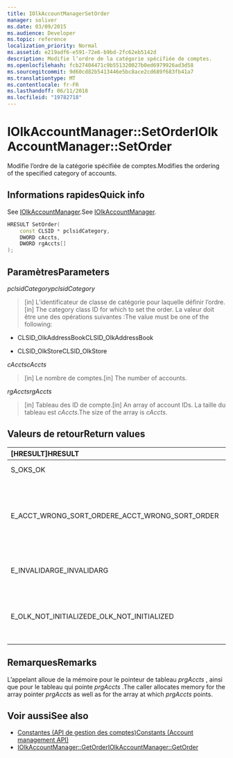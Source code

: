 ```yaml
---
title: IOlkAccountManagerSetOrder
manager: soliver
ms.date: 03/09/2015
ms.audience: Developer
ms.topic: reference
localization_priority: Normal
ms.assetid: e219adf6-e591-72e6-b9bd-2fc62eb5142d
description: Modifie l’ordre de la catégorie spécifiée de comptes.
ms.openlocfilehash: fcb27404471c9b551320027b0ed6979926ad3d58
ms.sourcegitcommit: 9d60cd82b5413446e5bc8ace2cd689f683fb41a7
ms.translationtype: MT
ms.contentlocale: fr-FR
ms.lasthandoff: 06/11/2018
ms.locfileid: "19782718"
---
```

# <a name="iolkaccountmanagersetorder"></a><span data-ttu-id="13051-103">IOlkAccountManager::SetOrder</span><span class="sxs-lookup"><span data-stu-id="13051-103">IOlkAccountManager::SetOrder</span></span>

<span data-ttu-id="13051-104">Modifie l’ordre de la catégorie spécifiée de comptes.</span><span class="sxs-lookup"><span data-stu-id="13051-104">Modifies the ordering of the specified category of accounts.</span></span>
  
## <a name="quick-info"></a><span data-ttu-id="13051-105">Informations rapides</span><span class="sxs-lookup"><span data-stu-id="13051-105">Quick info</span></span>

<span data-ttu-id="13051-106">See [IOlkAccountManager](iolkaccountmanager.md).</span><span class="sxs-lookup"><span data-stu-id="13051-106">See [IOlkAccountManager](iolkaccountmanager.md).</span></span>
  
```cpp
HRESULT SetOrder(
    const CLSID * pclsidCategory,
    DWORD cAccts,
    DWORD rgAccts[]
);

```

## <a name="parameters"></a><span data-ttu-id="13051-107">Paramètres</span><span class="sxs-lookup"><span data-stu-id="13051-107">Parameters</span></span>

<span data-ttu-id="13051-108">_pclsidCategory_</span><span class="sxs-lookup"><span data-stu-id="13051-108">_pclsidCategory_</span></span>
  
> <span data-ttu-id="13051-109">[in] L’identificateur de classe de catégorie pour laquelle définir l’ordre.</span><span class="sxs-lookup"><span data-stu-id="13051-109">[in] The category class ID for which to set the order.</span></span> <span data-ttu-id="13051-110">La valeur doit être une des opérations suivantes :</span><span class="sxs-lookup"><span data-stu-id="13051-110">The value must be one of the following:</span></span>
    
   - <span data-ttu-id="13051-111">CLSID_OlkAddressBook</span><span class="sxs-lookup"><span data-stu-id="13051-111">CLSID_OlkAddressBook</span></span>
    
   - <span data-ttu-id="13051-112">CLSID_OlkStore</span><span class="sxs-lookup"><span data-stu-id="13051-112">CLSID_OlkStore</span></span>
    
<span data-ttu-id="13051-113">_cAccts_</span><span class="sxs-lookup"><span data-stu-id="13051-113">_cAccts_</span></span>
  
> <span data-ttu-id="13051-114">[in] Le nombre de comptes.</span><span class="sxs-lookup"><span data-stu-id="13051-114">[in] The number of accounts.</span></span>
    
<span data-ttu-id="13051-115">_rgAccts_</span><span class="sxs-lookup"><span data-stu-id="13051-115">_rgAccts_</span></span>
  
> <span data-ttu-id="13051-116">[in] Tableau des ID de compte.</span><span class="sxs-lookup"><span data-stu-id="13051-116">[in] An array of account IDs.</span></span> <span data-ttu-id="13051-117">La taille du tableau est _cAccts_.</span><span class="sxs-lookup"><span data-stu-id="13051-117">The size of the array is  _cAccts_.</span></span>
    
## <a name="return-values"></a><span data-ttu-id="13051-118">Valeurs de retour</span><span class="sxs-lookup"><span data-stu-id="13051-118">Return values</span></span>

|<span data-ttu-id="13051-119">**[HRESULT]**</span><span class="sxs-lookup"><span data-stu-id="13051-119">**HRESULT**</span></span>|<span data-ttu-id="13051-120">**Description**</span><span class="sxs-lookup"><span data-stu-id="13051-120">**Description**</span></span>|
|:-----|:-----|
|<span data-ttu-id="13051-121">S_OK</span><span class="sxs-lookup"><span data-stu-id="13051-121">S_OK</span></span>  <br/> |<span data-ttu-id="13051-122">L'appel a réussi.</span><span class="sxs-lookup"><span data-stu-id="13051-122">The call succeeded.</span></span>  <br/> |
|<span data-ttu-id="13051-123">E_ACCT_WRONG_SORT_ORDER</span><span class="sxs-lookup"><span data-stu-id="13051-123">E_ACCT_WRONG_SORT_ORDER</span></span>  <br/> |<span data-ttu-id="13051-124">Le nouvel ordre de tri a un nombre différent de comptes à l’ancien ordre de tri.</span><span class="sxs-lookup"><span data-stu-id="13051-124">The new sort order has a different number of accounts than the old sort order.</span></span>  <br/> |
|<span data-ttu-id="13051-125">E_INVALIDARG</span><span class="sxs-lookup"><span data-stu-id="13051-125">E_INVALIDARG</span></span>  <br/> |<span data-ttu-id="13051-126">Un ou plusieurs arguments ne sont pas valides.</span><span class="sxs-lookup"><span data-stu-id="13051-126">One or more arguments are invalid.</span></span>  <br/> |
|<span data-ttu-id="13051-127">E_OLK_NOT_INITIALIZED</span><span class="sxs-lookup"><span data-stu-id="13051-127">E_OLK_NOT_INITIALIZED</span></span>  <br/> |<span data-ttu-id="13051-128">Le Gestionnaire de comptes n'a pas été initialisé pour une utilisation.</span><span class="sxs-lookup"><span data-stu-id="13051-128">The account manager has not been initialized for use.</span></span>  <br/> |
   
## <a name="remarks"></a><span data-ttu-id="13051-129">Remarques</span><span class="sxs-lookup"><span data-stu-id="13051-129">Remarks</span></span>

<span data-ttu-id="13051-130">L’appelant alloue de la mémoire pour le pointeur de tableau _prgAccts_ , ainsi que pour le tableau qui pointe _prgAccts_ .</span><span class="sxs-lookup"><span data-stu-id="13051-130">The caller allocates memory for the array pointer  _prgAccts_ as well as for the array at which  _prgAccts_ points.</span></span> 
  
## <a name="see-also"></a><span data-ttu-id="13051-131">Voir aussi</span><span class="sxs-lookup"><span data-stu-id="13051-131">See also</span></span>

- [<span data-ttu-id="13051-132">Constantes (API de gestion des comptes)</span><span class="sxs-lookup"><span data-stu-id="13051-132">Constants (Account management API)</span></span>](constants-account-management-api.md)  
- [<span data-ttu-id="13051-133">IOlkAccountManager::GetOrder</span><span class="sxs-lookup"><span data-stu-id="13051-133">IOlkAccountManager::GetOrder</span></span>](iolkaccountmanager-getorder.md)


